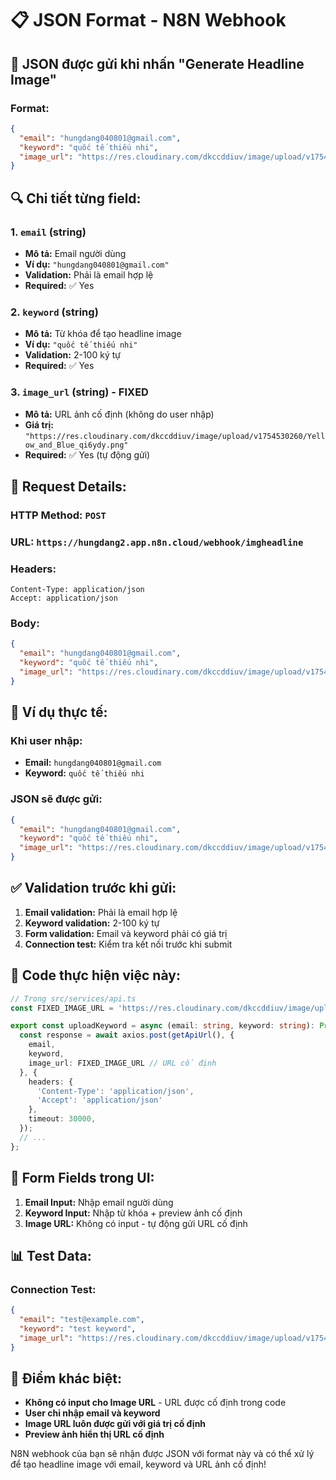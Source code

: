 # 📋 JSON Format - N8N Webhook

## 🎯 JSON được gửi khi nhấn "Generate Headline Image"

### **Format:**
```json
{
  "email": "hungdang040801@gmail.com",
  "keyword": "quốc tế thiếu nhi",
  "image_url": "https://res.cloudinary.com/dkccddiuv/image/upload/v1754530260/Yellow_and_Blue_qi6ydy.png"
}
```

## 🔍 **Chi tiết từng field:**

### **1. `email` (string)**
- **Mô tả:** Email người dùng
- **Ví dụ:** `"hungdang040801@gmail.com"`
- **Validation:** Phải là email hợp lệ
- **Required:** ✅ Yes

### **2. `keyword` (string)**
- **Mô tả:** Từ khóa để tạo headline image
- **Ví dụ:** `"quốc tế thiếu nhi"`
- **Validation:** 2-100 ký tự
- **Required:** ✅ Yes

### **3. `image_url` (string) - FIXED**
- **Mô tả:** URL ảnh cố định (không do user nhập)
- **Giá trị:** `"https://res.cloudinary.com/dkccddiuv/image/upload/v1754530260/Yellow_and_Blue_qi6ydy.png"`
- **Required:** ✅ Yes (tự động gửi)

## 🚀 **Request Details:**

### **HTTP Method:** `POST`
### **URL:** `https://hungdang2.app.n8n.cloud/webhook/imgheadline`
### **Headers:**
```http
Content-Type: application/json
Accept: application/json
```

### **Body:**
```json
{
  "email": "hungdang040801@gmail.com",
  "keyword": "quốc tế thiếu nhi",
  "image_url": "https://res.cloudinary.com/dkccddiuv/image/upload/v1754530260/Yellow_and_Blue_qi6ydy.png"
}
```

## 📝 **Ví dụ thực tế:**

### **Khi user nhập:**
- **Email:** `hungdang040801@gmail.com`
- **Keyword:** `quốc tế thiếu nhi`

### **JSON sẽ được gửi:**
```json
{
  "email": "hungdang040801@gmail.com",
  "keyword": "quốc tế thiếu nhi",
  "image_url": "https://res.cloudinary.com/dkccddiuv/image/upload/v1754530260/Yellow_and_Blue_qi6ydy.png"
}
```

## ✅ **Validation trước khi gửi:**

1. **Email validation:** Phải là email hợp lệ
2. **Keyword validation:** 2-100 ký tự
3. **Form validation:** Email và keyword phải có giá trị
4. **Connection test:** Kiểm tra kết nối trước khi submit

## 🔧 **Code thực hiện việc này:**

```typescript
// Trong src/services/api.ts
const FIXED_IMAGE_URL = 'https://res.cloudinary.com/dkccddiuv/image/upload/v1754530260/Yellow_and_Blue_qi6ydy.png';

export const uploadKeyword = async (email: string, keyword: string): Promise<ApiResponse> => {
  const response = await axios.post(getApiUrl(), {
    email,
    keyword,
    image_url: FIXED_IMAGE_URL // URL cố định
  }, {
    headers: {
      'Content-Type': 'application/json',
      'Accept': 'application/json'
    },
    timeout: 30000,
  });
  // ...
};
```

## 🎯 **Form Fields trong UI:**

1. **Email Input:** Nhập email người dùng
2. **Keyword Input:** Nhập từ khóa + preview ảnh cố định
3. **Image URL:** Không có input - tự động gửi URL cố định

## 📊 **Test Data:**

### **Connection Test:**
```json
{
  "email": "test@example.com",
  "keyword": "test keyword",
  "image_url": "https://res.cloudinary.com/dkccddiuv/image/upload/v1754530260/Yellow_and_Blue_qi6ydy.png"
}
```

## 🎯 **Điểm khác biệt:**

- **Không có input cho Image URL** - URL được cố định trong code
- **User chỉ nhập email và keyword**
- **Image URL luôn được gửi với giá trị cố định**
- **Preview ảnh hiển thị URL cố định**

N8N webhook của bạn sẽ nhận được JSON với format này và có thể xử lý để tạo headline image với email, keyword và URL ảnh cố định!
